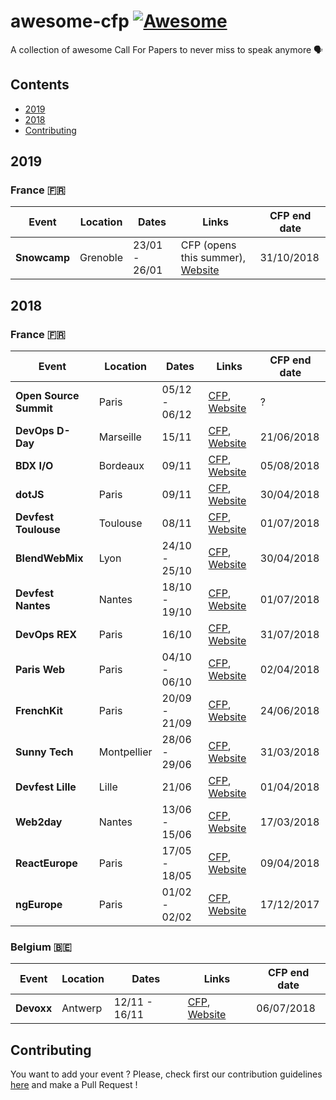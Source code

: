 # awesome-cfp [![Awesome](https://cdn.rawgit.com/sindresorhus/awesome/d7305f38d29fed78fa85652e3a63e154dd8e8829/media/badge.svg)](https://github.com/sindresorhus/awesome)
A collection of awesome Call For Papers to never miss to speak anymore 🗣

## Contents

- [2019](#2019)
- [2018](#2018)
- [Contributing](#contributing)

## 2019

### France 🇫🇷

| Event | Location | Dates | Links | CFP end date
| --- | --- | --- | --- | --- |
| **Snowcamp** | Grenoble | 23/01 - 26/01 | CFP (opens this summer), [Website](https://snowcamp.io/en/) | 31/10/2018

## 2018

### France 🇫🇷

| Event | Location | Dates | Links | CFP end date
| --- | --- | --- | --- | --- |
| **Open Source Summit** | Paris | 05/12 - 06/12 | [CFP](http://cfp.opensourcesummit.paris/), [Website](http://www.opensourcesummit.paris/) | ?
| **DevOps D-Day** | Marseille | 15/11 | [CFP](https://docs.google.com/forms/d/e/1FAIpQLScOHPUjB2qxLEl91-wMPskpFR4NKIRZz_QFizPUgEpS1f73dw/viewform), [Website](http://2018.devops-dday.com/) | 21/06/2018
| **BDX I/O** | Bordeaux | 09/11 | [CFP](https://cfp.bdx.io/), [Website](https://www.bdx.io/) | 05/08/2018
| **dotJS** | Paris | 09/11 | [CFP](https://eventil.com/events/dotjs-2018), [Website](https://www.dotjs.io/) | 30/04/2018
| **Devfest Toulouse** | Toulouse | 08/11 | [CFP](https://devfest-toulouse.cfp.io), [Website](https://devfesttoulouse.fr/) | 01/07/2018
| **BlendWebMix** | Lyon | 24/10 - 25/10 | [CFP](https://blendwebmix.workable.com/), [Website](https://www.blendwebmix.com/) | 30/04/2018
| **Devfest Nantes** | Nantes | 18/10 - 19/10 | [CFP](https://cfp.gdgnantes.com/public/event/inzOQDR94h4bAaOVd7Db), [Website](https://devfest2018-site.firebaseapp.com/) | 01/07/2018
| **DevOps REX** | Paris | 16/10 | [CFP](https://www.devopsrex.fr/proposer-un-talk/), [Website](http://www.devopsrex.fr/) | 31/07/2018
| **Paris Web** | Paris | 04/10 - 06/10 | [CFP](https://appel-orateurs.paris-web.fr/), [Website](https://www.paris-web.fr/) | 02/04/2018
| **FrenchKit** | Paris | 20/09 - 21/09 | [CFP](https://www.papercall.io/frenchkit-2018), [Website](https://frenchkit.fr/) | 24/06/2018
| **Sunny Tech** | Montpellier | 28/06 - 29/06 | [CFP](https://sunnytech.cfp.io/), [Website](https://sunny-tech.io/) | 31/03/2018
| **Devfest Lille** | Lille | 21/06 | [CFP](https://devfestlille.cfp.io/), [Website](https://devfest.gdglille.org/) | 01/04/2018
| **Web2day** | Nantes | 13/06 - 15/06 | [CFP](https://web2day.cfp.io/), [Website](https://web2day.co/) | 17/03/2018
| **ReactEurope** | Paris | 17/05 - 18/05 | [CFP](https://checkout.eventlama.com/#/events/reacteurope-2018/cfp), [Website](https://www.react-europe.org/) | 09/04/2018
| **ngEurope** | Paris | 01/02 - 02/02 | [CFP](https://checkout.eventlama.com/#/events/PHD3/cfp), [Website](https://ngeurope.org/) | 17/12/2017

### Belgium 🇧🇪

| Event | Location | Dates | Links | CFP end date
| --- | --- | --- | --- | --- |
| **Devoxx** | Antwerp | 12/11 - 16/11 | [CFP](https://dvbe18.confinabox.com/), [Website](https://devoxx.be/) | 06/07/2018

## Contributing

You want to add your event ? Please, check first our contribution guidelines [here](CONTRIBUTING.md) and make a Pull Request !
